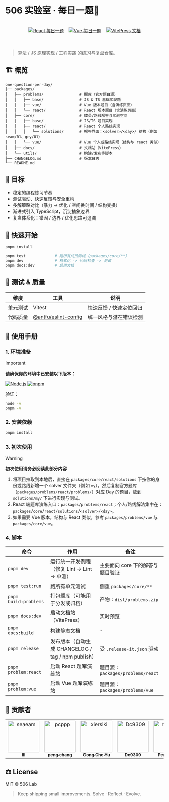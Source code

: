 # 506 实验室 · 每日一题🚀

<br />

<div align="center">
  <div style="display: flex; justify-content: center; gap: 16px; margin-bottom: 20px;">
    <a href="https://one-question-per-day-react-problem.vercel.app/">
      <img src="https://img.shields.io/badge/React-每日一题-61DAFB?logo=react&logoColor=white&labelColor=61DAFB" alt="React 每日一题" />
    </a>
    <a href="https://one-question-per-day-vue-problem.vercel.app/">
      <img src="https://img.shields.io/badge/Vue-每日一题-42b883?logo=vue.js&logoColor=white&labelColor=42b883" alt="Vue 每日一题" />
    </a>
    <a href="https://506-fetl.github.io/one-question-per-day/">
      <img src="https://img.shields.io/badge/文档中心-5C73E7?logo=vitepress&labelColor=5C73E7&logoColor=white" alt="VitePress 文档" />
    </a>
  </div>
</div>

<br />

> 算法 / JS 原理实现 / 工程实践 的练习与复盘仓库。

## 🏗️ 概览

```
one-question-per-day/
├── packages/
│   ├── problems/                # 题库（官方题目源）
│   │   ├── base/                # JS & TS 基础实现题
│   │   ├── vue/                 # Vue 版本题目（含演练页面）
│   │   └── react/               # React 版本题目（含演练页面）
│   ├── core/                    # 成员/路线解答与实验空间
│   │   ├── base/                # JS/TS 题目实现
│   │   ├── react/               # React 个人路线实现
│   │   │   └── solutions/       # 解答界面：<solver>/<day>/ 结构（例如 seam/01、gcy/01）
│   │   └── vue/                 # Vue 个人或路线实现（结构与 react 类似）
│   ├── docs/                    # 文档站（VitePress）
│   └── utils/                   # 构建/发布等脚本
├── CHANGELOG.md                 # 版本日志
└── README.md
```

## 🥅 目标

- 稳定的编程练习节奏
- 测试驱动、快速反馈与安全重构
- 多解策略对比（暴力 → 优化 / 空间换时间 / 结构变换）
- 渐进式引入 TypeScript，沉淀抽象边界
- 复盘体系化：错因 / 边界 / 优化思路可追溯

## 🚀 快速开始

```bash
pnpm install

pnpm test             # 跑所有成员测试（packages/core/**）
pnpm dev              # 格式化 -> 代码检查 -> 测试
pnpm docs:dev         # 启用文档
```

## 🧪 测试 & 质量

| 维度     | 工具                                                           | 说明                    |
| -------- | -------------------------------------------------------------- | ----------------------- |
| 单元测试 | Vitest                                                         | 快速反馈 / 快速定位回归 |
| 代码质量 | [@antfu/eslint-config](https://github.com/antfu/eslint-config) | 统一风格与潜在错误检测  |

## 📘 使用手册

### 1. 环境准备

> [!IMPORTANT]
> **请确保你的环境中已安装以下版本：**
>
> [![Node.js](https://img.shields.io/badge/Node.js-%3E%3D22.19-339933?logo=node.js&logoColor=white)](https://nodejs.org/)
> [![pnpm](https://img.shields.io/badge/pnpm-%3E%3D10.15-F69220?logo=pnpm&logoColor=white)](https://pnpm.io/)

验证：

```bash
node -v
pnpm -v
```

### 2. 安装依赖

```bash
pnpm install
```

### 3. 初次使用

> [!WARNING]
> **初次使用请务必阅读此部分内容**
>
> 1. 将项目拉取到本地后，直接在 `packages/core/react/solutions` 下按你的身份或路线新增一个 solver 文件夹（例如 `my`），然后复制官方题库（`packages/problems/react/problems/`）对应 Day 的题目，放到 `solutions/my/` 下进行实现与测试。
> 2. React 端题库演练入口：`packages/problems/react`；个人/路线解法集中在：`packages/core/react/solutions/<solver>/<day>`。
> 3. 如果需要 Vue 版本，结构与 React 类似，参考 `packages/problems/vue` 与 `packages/core/vue`。

### 4. 脚本

| 命令                  | 作用                                               | 备注                              |
| --------------------- | -------------------------------------------------- | --------------------------------- |
| `pnpm dev`            | 运行统一开发例程（修复 Lint -> Lint -> 单测）      | 主要面向 core 下的解答与题目验证  |
| `pnpm test:run`       | 跑所有单元测试                                     | 侧重 `packages/core/**`           |
| `pnpm build:problems` | 打包题库（可能用于分发或归档）                     | 产物：`dist/problems.zip`         |
| `pnpm docs:dev`       | 启动文档站（VitePress）                            | 实时预览                          |
| `pnpm docs:build`     | 构建静态文档                                       | -                                 |
| `pnpm release`        | 发布版本（自动生成 CHANGELOG / tag / npm publish） | 受 `.release-it.json` 驱动        |
| `pnpm problem:react`  | 启动 React 题库演练站                              | 题目源：`packages/problems/react` |
| `pnpm problem:vue`    | 启动 Vue 题库演练站                                | 题目源：`packages/problems/vue`   |

## 🤝 贡献者

<!-- readme: contributors -start -->
<table>
	<tbody>
		<tr>
            <td align="center">
                <a href="https://github.com/seaeam">
                    <img src="https://avatars.githubusercontent.com/u/87215099?v=4" width="100;" alt="seaeam"/>
                    <br />
                    <sub><b>lll</b></sub>
                </a>
            </td>
            <td align="center">
                <a href="https://github.com/pcppp">
                    <img src="https://avatars.githubusercontent.com/u/104177657?v=4" width="100;" alt="pcppp"/>
                    <br />
                    <sub><b>peng chang</b></sub>
                </a>
            </td>
            <td align="center">
                <a href="https://github.com/xiersiki">
                    <img src="https://avatars.githubusercontent.com/u/74220172?v=4" width="100;" alt="xiersiki"/>
                    <br />
                    <sub><b>Gong Che Yu</b></sub>
                </a>
            </td>
            <td align="center">
                <a href="https://github.com/Dc9309">
                    <img src="https://avatars.githubusercontent.com/u/103992756?v=4" width="100;" alt="Dc9309"/>
                    <br />
                    <sub><b>Dc9309</b></sub>
                </a>
            </td>
            <td align="center">
                <a href="https://github.com/notshine">
                    <img src="https://avatars.githubusercontent.com/u/105473589?v=4" width="100;" alt="notshine"/>
                    <br />
                    <sub><b>Peng Liang</b></sub>
                </a>
            </td>
            <td align="center">
                <a href="https://github.com/wang-danni">
                    <img src="https://avatars.githubusercontent.com/u/126050206?v=4" width="100;" alt="wang-danni"/>
                    <br />
                    <sub><b>wang-danni</b></sub>
                </a>
            </td>
		</tr>
	<tbody>
</table>
<!-- readme: contributors -end -->

## ⚖️ License

MIT © 506 Lab

> Keep shipping small improvements. Solve · Reflect · Evolve.
